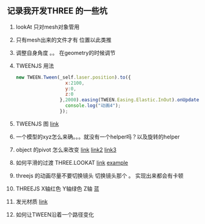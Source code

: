 ## 记录我开发THREE 的一些坑

1. lookAt 只对mesh对象管用
2. 只有mesh出来的文件才有 位置以此类推
3. 调整自身角度 。。 在geometry的时候调节
4. TWEENJS 用法
   ``` javascript
   new TWEEN.Tween(_self.laser.position).to({
                     x:2100,
                     y:0,
                     z:0
                   },2000).easing(TWEEN.Easing.Elastic.InOut).onUpdate(function () {
                     console.log("动画4");
                   });
   ```

5. TWEENJS  图 [link](http://sole.github.io/tween.js/examples/03_graphs.html)

6. 一个模型的xyz怎么来确。。。就没有一个helper吗？以及旋转的helper

7. object 的pivot 怎么来改变 [link](https://github.com/mrdoob/three.js/issues/1364)
[link2](http://jafty.com/blog/tag/change-pivot-point-of-three-js-object/) [link3](http://stackoverflow.com/questions/12746011/three-js-how-do-i-rotate-a-cylinder-around-a-specific-point)

8. 如何平滑的过渡 THREE.LOOKAT [link](http://stackoverflow.com/questions/30292831/three-js-lookat-how-to-pan-smoothly-between-old-and-new-target-positions) [example](http://jsfiddle.net/pm26kd0t/4/)

9. threejs 的动画尽量不要切换镜头 切换镜头那个 。 实现出来都会有卡顿

10. THREEJS X轴红色 Y轴绿色 Z轴 蓝

11. 发光材质 [link](http://stemkoski.github.io/Three.js/Shader-Glow.html)

12. 如何让TWEEN沿着一个路径变化

